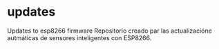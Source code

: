 # updates
Updates to esp8266 firmware
Repositorio creado par las actualizacióne autmáticas de sensores inteligentes con ESP8266.
